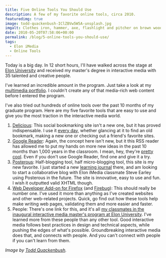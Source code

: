 ```yaml
---
title: Five Online Tools You Should Use
description: A few of my favorite online tools, circa 2010.
featuredimg: true
image: todd-quackenbush-IClZBVw5W5A-unsplash.jpg
imgalt: Clothes iron, hammer, axe, flashlight and pitcher on brown wooden table.
date: 2010-05-20T07:58:06+00:00
permalink: /blog/5-online-tools-you-should-use/
tags:
  - Elon iMedia
  - Online Tools
---
```


Today is a big day. In 12 short hours, I'll have walked across the stage at [Elon University](http://www.elon.edu/) and received my master's degree in interactive media with 35 talented and creative people.

I've learned an incredible amount in the program. Just take a look at my [multimedia portfolio](http://davidakennedy.com/projects/). I couldn't create any of that media-rich web content before I entered the program.

I've also tried out hundreds of online tools over the past 10 months of my graduate program. Here are my five favorite tools that are easy to use and give you the most traction in the interactive media world.

  1. [Delicious](http://delicious.com/): This social bookmarking site isn't a new one, but it has proved indispensable. I use it [every day](http://delicious.com/DavidAKennedy), whether glancing at it to find an old bookmark, making a new one or checking out a friend's favorite sites.
  2. [Google Reader](http://reader.google.com/): Again, the concept here isn't new, but it this RSS reader has allowed me to put my hands on more new ideas in the past 10 months than 1,000 years in the classroom. I mean, hey, they're [pretty cool](http://www.readwriteweb.com/archives/5_reasons_why_rss_readers_still_rock.php). Even if you don't use Google Reader, find one and give it a try.
  3. [Posterous](http://posterous.com/): Half-blogging tool, half micro-blogging tool, this site is my new favorite. I just started a new [learning journal](http://davidakennedy.posterous.com/) there, and am looking to start a collaborative blog with Elon iMedia classmate Steve Earley using Posterous in the future. The site is innovative, easy to use and fun. I wish it outputted valid XHTML though.
  4. [Web Developer Add-on for Firefox](https://addons.mozilla.org/en-US/firefox/addon/60/) (and [Firebug](http://getfirebug.com/)): This should really be number one. I've used it more than anything as I've created websites and other web-related projects. Quick, go find out how these tools help make writing web pages, validating them and more easier and faster.
  5. People: There's one link for this, and it's all [my classmates in the inaugural interactive media master's program at Elon University](http://www.elon.edu/e-web/academics/communications/interactive_media/imediaclass2009.xhtml). I've learned more from these people than any other tool. Good interactive media follows best practices in design and technical aspects, while pushing the edges of what's possible. Groundbreaking interactive media does that, and connects with people. And you can't connect with people if you can't learn from them.

_Image by [Todd Quackenbush](https://unsplash.com/photos/IClZBVw5W5A)._
